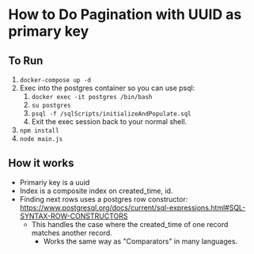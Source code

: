 # How to Do Pagination with UUID as primary key

## To Run
1. `docker-compose up -d`
2. Exec into the postgres container so you can use psql:
    1. `docker exec -it postgres /bin/bash`
    2. `su postgres`
    3. `psql -f /sqlScripts/initializeAndPopulate.sql`
    4. Exit the exec session back to your normal shell.
3. `npm install`
4. `node main.js`

## How it works
- Primariy key is a uuid
- Index is a composite index on created_time, id.
- Finding next rows uses a postgres row constructor: https://www.postgresql.org/docs/current/sql-expressions.html#SQL-SYNTAX-ROW-CONSTRUCTORS
    - This handles the case where the created_time of one record matches another record.
        - Works the same way as "Comparators" in many languages.

